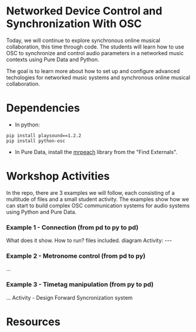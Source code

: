 # Networked Device Control and Synchronization With OSC

Today, we will continue to explore synchronous online musical collaboration, this time through code. The students will learn how to use OSC to synchronize and control audio parameters in a networked music contexts using Pure Data and Python.

The goal is to learn more about how to set up and configure advanced techologies for networked music systems and synchronous online musical collaboration.

# Dependencies

- In python:

```
pip install playsound==1.2.2
pip install python-osc
```

- In Pure Data, install the [mrpeach](https://github.com/pd-externals/mrpeach) library from the "Find Externals".

# Workshop Activities

In the repo, there are 3 examples we will follow, each consisting of a multitude of files and a small student activity. The examples show how we can start to build complex OSC communication systems for audio systems using Python and Pure Data.

### Example 1 - Connection (from pd to py to pd)

What does it show.
How to run? files included.
diagram
Activity: ---

### Example 2 - Metronome control (from pd to py)

...

### Example 3 - Timetag manipulation (from py to pd)

...
Activity - Design Forward Syncronization system

# Resources
